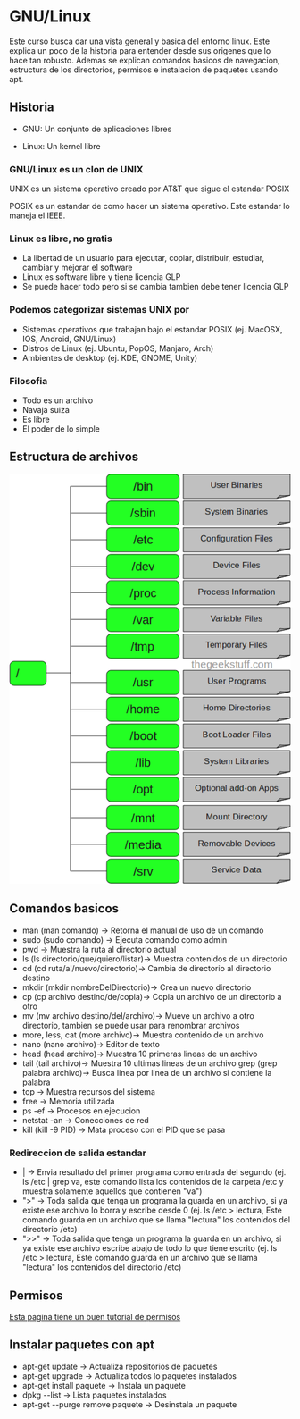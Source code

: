 # GNU/Linux

Este curso busca dar una vista general y basica del entorno linux. Este explica un poco de la historia para entender desde sus origenes que lo hace tan robusto. Ademas se explican comandos basicos de navegacion, estructura de los directorios, permisos e instalacion de paquetes usando apt.

## Historia

* GNU: Un conjunto de aplicaciones libres

* Linux: Un kernel libre

### GNU/Linux es un clon de UNIX

UNIX es un sistema operativo creado por AT&T que sigue el estandar POSIX

POSIX es un estandar de como hacer un sistema operativo. Este estandar lo maneja el IEEE.

### Linux es libre, no gratis

* La libertad de un usuario para ejecutar, copiar, distribuir, estudiar, cambiar y mejorar el software
* Linux es software libre y tiene licencia GLP
* Se puede hacer todo pero si se cambia tambien debe tener licencia GLP

### Podemos categorizar sistemas UNIX por 

* Sistemas operativos que trabajan bajo el estandar POSIX (ej. MacOSX, IOS, Android, GNU/Linux)
* Distros de Linux (ej. Ubuntu, PopOS, Manjaro, Arch)
* Ambientes de desktop (ej. KDE, GNOME, Unity)

### Filosofia

* Todo es un archivo
* Navaja suiza
* Es libre
* El poder de lo simple

## Estructura de archivos

![ups](./assets/filesystem.png "Imagen de referencia de estructura de archivos")

## Comandos basicos

* man (man comando) -> Retorna el manual de uso de un comando
* sudo (sudo comando) -> Ejecuta comando como admin
* pwd -> Muestra la ruta al directorio actual
* ls (ls directorio/que/quiero/listar)-> Muestra contenidos de un directorio
* cd (cd ruta/al/nuevo/directorio)-> Cambia de directorio al directorio destino
* mkdir (mkdir nombreDelDirectorio)-> Crea un nuevo directorio
* cp (cp archivo destino/de/copia)-> Copia un archivo de un directorio a otro
* mv (mv archivo destino/del/archivo)-> Mueve un archivo a otro directorio, tambien se puede usar para renombrar archivos
* more, less, cat (more archivo)-> Muestra contenido de un archivo
* nano (nano archivo)-> Editor de texto
* head (head archivo)-> Muestra 10 primeras lineas de un archivo
* tail (tail archivo)-> Muestra 10 ultimas lineas de un archivo
grep (grep palabra archivo)-> Busca linea por linea de un archivo si contiene la palabra
* top -> Muestra recursos del sistema
* free -> Memoria utilizada
* ps -ef -> Procesos en ejecucion
* netstat -an -> Conecciones de red
* kill (kill -9 PID) -> Mata proceso con el PID que se pasa

### Redireccion de salida estandar

* | -> Envia resultado del primer programa como entrada del segundo (ej. ls /etc | grep va, este comando lista los contenidos de la carpeta /etc y muestra solamente aquellos que contienen "va")
* ">" -> Toda salida que tenga un programa la guarda en un archivo, si ya existe ese archivo lo borra y escribe desde 0 (ej. ls /etc > lectura, Este comando guarda en un archivo que se llama "lectura" los contenidos del directorio /etc)
* ">>" -> Toda salida que tenga un programa la guarda en un archivo, si ya existe ese archivo escribe abajo de todo lo que tiene escrito (ej. ls /etc > lectura, Este comando guarda en un archivo que se llama "lectura" los contenidos del directorio /etc)

## Permisos

[Esta pagina tiene un buen tutorial de permisos](https://www.guru99.com/file-permissions.html)

## Instalar paquetes con apt

* apt-get update -> Actualiza repositorios de paquetes
* apt-get upgrade -> Actualiza todos lo paquetes instalados
* apt-get install paquete -> Instala un paquete
* dpkg --list -> Lista paquetes instalados
* apt-get --purge remove paquete -> Desinstala un paquete